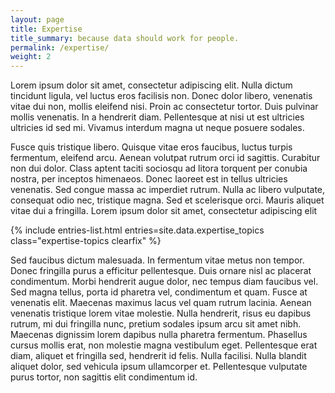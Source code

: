 ```yaml
---
layout: page
title: Expertise
title_summary: because data should work for people.
permalink: /expertise/
weight: 2
---
```


Lorem ipsum dolor sit amet, consectetur adipiscing elit. Nulla dictum tincidunt ligula, vel luctus eros facilisis non. Donec dolor libero, venenatis vitae dui non, mollis eleifend nisi. Proin ac consectetur tortor. Duis pulvinar mollis venenatis. In a hendrerit diam. Pellentesque at nisi ut est ultricies ultricies id sed mi. Vivamus interdum magna ut neque posuere sodales.

Fusce quis tristique libero. Quisque vitae eros faucibus, luctus turpis fermentum, eleifend arcu. Aenean volutpat rutrum orci id sagittis. Curabitur non dui dolor. Class aptent taciti sociosqu ad litora torquent per conubia nostra, per inceptos himenaeos. Donec laoreet est in tellus ultricies venenatis. Sed congue massa ac imperdiet rutrum. Nulla ac libero vulputate, consequat odio nec, tristique magna. Sed et scelerisque orci. Mauris aliquet vitae dui a fringilla. Lorem ipsum dolor sit amet, consectetur adipiscing elit 

{% include entries-list.html entries=site.data.expertise_topics class="expertise-topics clearfix" %}

Sed faucibus dictum malesuada. In fermentum vitae metus non tempor. Donec fringilla purus a efficitur pellentesque. Duis ornare nisl ac placerat condimentum. Morbi hendrerit augue dolor, nec tempus diam faucibus vel. Sed magna tellus, porta id pharetra vel, condimentum et quam. Fusce at venenatis elit. Maecenas maximus lacus vel quam rutrum lacinia. Aenean venenatis tristique lorem vitae molestie. Nulla hendrerit, risus eu dapibus rutrum, mi dui fringilla nunc, pretium sodales ipsum arcu sit amet nibh. Maecenas dignissim lorem dapibus nulla pharetra fermentum. Phasellus cursus mollis erat, non molestie magna vestibulum eget. Pellentesque erat diam, aliquet et fringilla sed, hendrerit id felis. Nulla facilisi. Nulla blandit aliquet dolor, sed vehicula ipsum ullamcorper et. Pellentesque vulputate purus tortor, non sagittis elit condimentum id.
